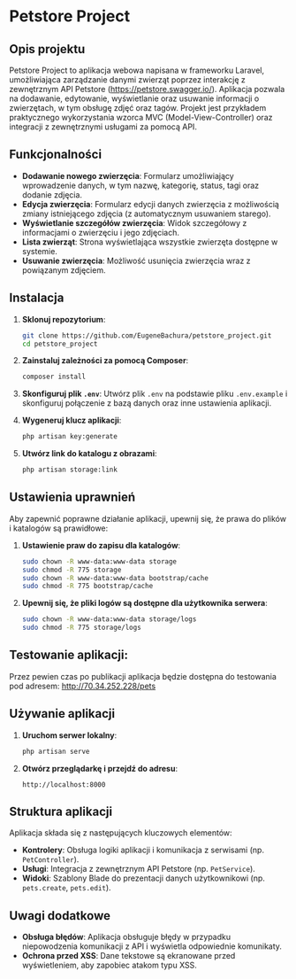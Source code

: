 # Petstore Project

## Opis projektu
Petstore Project to aplikacja webowa napisana w frameworku Laravel, umożliwiająca zarządzanie danymi zwierząt poprzez interakcję z zewnętrznym API Petstore (https://petstore.swagger.io/). Aplikacja pozwala na dodawanie, edytowanie, wyświetlanie oraz usuwanie informacji o zwierzętach, w tym obsługę zdjęć oraz tagów. Projekt jest przykładem praktycznego wykorzystania wzorca MVC (Model-View-Controller) oraz integracji z zewnętrznymi usługami za pomocą API.

## Funkcjonalności
- **Dodawanie nowego zwierzęcia**: Formularz umożliwiający wprowadzenie danych, w tym nazwę, kategorię, status, tagi oraz dodanie zdjęcia.
- **Edycja zwierzęcia**: Formularz edycji danych zwierzęcia z możliwością zmiany istniejącego zdjęcia (z automatycznym usuwaniem starego).
- **Wyświetlanie szczegółów zwierzęcia**: Widok szczegółowy z informacjami o zwierzęciu i jego zdjęciach.
- **Lista zwierząt**: Strona wyświetlająca wszystkie zwierzęta dostępne w systemie.
- **Usuwanie zwierzęcia**: Możliwość usunięcia zwierzęcia wraz z powiązanym zdjęciem.

## Instalacja
1. **Sklonuj repozytorium**:
   ```bash
   git clone https://github.com/EugeneBachura/petstore_project.git
   cd petstore_project
   ```

2. **Zainstaluj zależności za pomocą Composer**:
   ```bash
   composer install
   ```

3. **Skonfiguruj plik `.env`**:
   Utwórz plik `.env` na podstawie pliku `.env.example` i skonfiguruj połączenie z bazą danych oraz inne ustawienia aplikacji.

4. **Wygeneruj klucz aplikacji**:
   ```bash
   php artisan key:generate
   ```

5. **Utwórz link do katalogu z obrazami**:
   ```bash
   php artisan storage:link
   ```

## Ustawienia uprawnień
Aby zapewnić poprawne działanie aplikacji, upewnij się, że prawa do plików i katalogów są prawidłowe:

1. **Ustawienie praw do zapisu dla katalogów**:
   ```bash
   sudo chown -R www-data:www-data storage
   sudo chmod -R 775 storage
   sudo chown -R www-data:www-data bootstrap/cache
   sudo chmod -R 775 bootstrap/cache
   ```

2. **Upewnij się, że pliki logów są dostępne dla użytkownika serwera**:
   ```bash
   sudo chown -R www-data:www-data storage/logs
   sudo chmod -R 775 storage/logs
   ```

## **Testowanie aplikacji**:
Przez pewien czas po publikacji aplikacja będzie dostępna do testowania pod adresem:
http://70.34.252.228/pets

## Używanie aplikacji
1. **Uruchom serwer lokalny**:
   ```bash
   php artisan serve
   ```
2. **Otwórz przeglądarkę i przejdź do adresu**:
   ```
   http://localhost:8000
   ```

## Struktura aplikacji
Aplikacja składa się z następujących kluczowych elementów:
- **Kontrolery**: Obsługa logiki aplikacji i komunikacja z serwisami (np. `PetController`).
- **Usługi**: Integracja z zewnętrznym API Petstore (np. `PetService`).
- **Widoki**: Szablony Blade do prezentacji danych użytkownikowi (np. `pets.create`, `pets.edit`).

## Uwagi dodatkowe
- **Obsługa błędów**: Aplikacja obsługuje błędy w przypadku niepowodzenia komunikacji z API i wyświetla odpowiednie komunikaty.
- **Ochrona przed XSS**: Dane tekstowe są ekranowane przed wyświetleniem, aby zapobiec atakom typu XSS.


